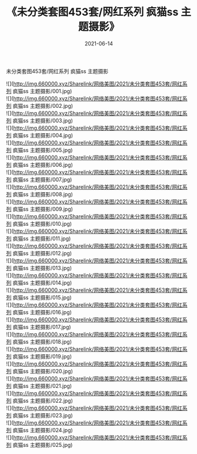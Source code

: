 ﻿---
layout: post
title:  《未分类套图453套/网红系列 疯猫ss 主题摄影》
date:   2021-06-14
img: http://img.660000.xyz/Sharelink/网络美图/2021/未分类套图453套/网红系列 疯猫ss 主题摄影/000.jpg
categories: [美女, 清纯, 唯美]
---

未分类套图453套/网红系列 疯猫ss 主题摄影

 ![](http://img.660000.xyz/Sharelink/网络美图/2021/未分类套图453套/网红系列 疯猫ss 主题摄影/001.jpg) <br>![](http://img.660000.xyz/Sharelink/网络美图/2021/未分类套图453套/网红系列 疯猫ss 主题摄影/002.jpg) <br>![](http://img.660000.xyz/Sharelink/网络美图/2021/未分类套图453套/网红系列 疯猫ss 主题摄影/003.jpg) <br>![](http://img.660000.xyz/Sharelink/网络美图/2021/未分类套图453套/网红系列 疯猫ss 主题摄影/004.jpg) <br>![](http://img.660000.xyz/Sharelink/网络美图/2021/未分类套图453套/网红系列 疯猫ss 主题摄影/005.jpg) <br>![](http://img.660000.xyz/Sharelink/网络美图/2021/未分类套图453套/网红系列 疯猫ss 主题摄影/006.jpg) <br>![](http://img.660000.xyz/Sharelink/网络美图/2021/未分类套图453套/网红系列 疯猫ss 主题摄影/007.jpg) <br>![](http://img.660000.xyz/Sharelink/网络美图/2021/未分类套图453套/网红系列 疯猫ss 主题摄影/008.jpg) <br>![](http://img.660000.xyz/Sharelink/网络美图/2021/未分类套图453套/网红系列 疯猫ss 主题摄影/009.jpg) <br>![](http://img.660000.xyz/Sharelink/网络美图/2021/未分类套图453套/网红系列 疯猫ss 主题摄影/010.jpg) <br>![](http://img.660000.xyz/Sharelink/网络美图/2021/未分类套图453套/网红系列 疯猫ss 主题摄影/011.jpg) <br>![](http://img.660000.xyz/Sharelink/网络美图/2021/未分类套图453套/网红系列 疯猫ss 主题摄影/012.jpg) <br>![](http://img.660000.xyz/Sharelink/网络美图/2021/未分类套图453套/网红系列 疯猫ss 主题摄影/013.jpg) <br>![](http://img.660000.xyz/Sharelink/网络美图/2021/未分类套图453套/网红系列 疯猫ss 主题摄影/014.jpg) <br>![](http://img.660000.xyz/Sharelink/网络美图/2021/未分类套图453套/网红系列 疯猫ss 主题摄影/015.jpg) <br>![](http://img.660000.xyz/Sharelink/网络美图/2021/未分类套图453套/网红系列 疯猫ss 主题摄影/016.jpg) <br>![](http://img.660000.xyz/Sharelink/网络美图/2021/未分类套图453套/网红系列 疯猫ss 主题摄影/017.jpg) <br>![](http://img.660000.xyz/Sharelink/网络美图/2021/未分类套图453套/网红系列 疯猫ss 主题摄影/018.jpg) <br>![](http://img.660000.xyz/Sharelink/网络美图/2021/未分类套图453套/网红系列 疯猫ss 主题摄影/019.jpg) <br>![](http://img.660000.xyz/Sharelink/网络美图/2021/未分类套图453套/网红系列 疯猫ss 主题摄影/020.jpg) <br>![](http://img.660000.xyz/Sharelink/网络美图/2021/未分类套图453套/网红系列 疯猫ss 主题摄影/021.jpg) <br>![](http://img.660000.xyz/Sharelink/网络美图/2021/未分类套图453套/网红系列 疯猫ss 主题摄影/022.jpg) <br>![](http://img.660000.xyz/Sharelink/网络美图/2021/未分类套图453套/网红系列 疯猫ss 主题摄影/023.jpg) <br>![](http://img.660000.xyz/Sharelink/网络美图/2021/未分类套图453套/网红系列 疯猫ss 主题摄影/024.jpg) <br>![](http://img.660000.xyz/Sharelink/网络美图/2021/未分类套图453套/网红系列 疯猫ss 主题摄影/025.jpg) <br>